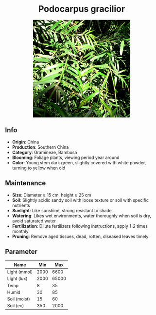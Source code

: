 <h1 align='center'>Podocarpus gracilior</h1>
<p align="center">
    <img 
        align='center'
        width='320'
        src="../images/podocarpus gracilior.png" 
        alt='Podocarpus gracilior' />
</p>

## Info

 - **Origin**: China
 - **Production**: Southern China
 - **Category**: Gramineae, Bambusa
 - **Blooming**: Foliage plants, viewing period year around
 - **Color**: Young stem dark green, slightly covered with white powder, turning to yellow when old

## Maintenance

 - **Size**: Diameter ≥ 15 cm, height ≥ 25 cm
 - **Soil**: Slightly acidic sandy soil with loose texture or soil with specific nutrients
 - **Sunlight**: Like sunshine, strong resistant to shade
 - **Watering**: Likes wet environments, water thoroughly when soil is dry, avoid saturated water
 - **Fertilization**: Dilute fertilizers following instructions, apply 1-2 times monthly
 - **Pruning**: Remove aged tissues, dead, rotten, diseased leaves timely

## Parameter

| Name         | Min  | Max   |
|--------------|------|-------|
| Light (mmol) | 2000 | 6600  |
| Light (lux)  | 2000 | 65000 |
| Temp         | 8    | 35    |
| Humid        | 30   | 85    |
| Soil (moist) | 15   | 60    |
| Soil (ec)    | 350  | 2000  |